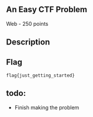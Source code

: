 ## An Easy CTF Problem
Web - 250 points

Description
------------



Flag
------------

`flag{just_getting_started}`



todo:
-------------
* Finish making the problem

